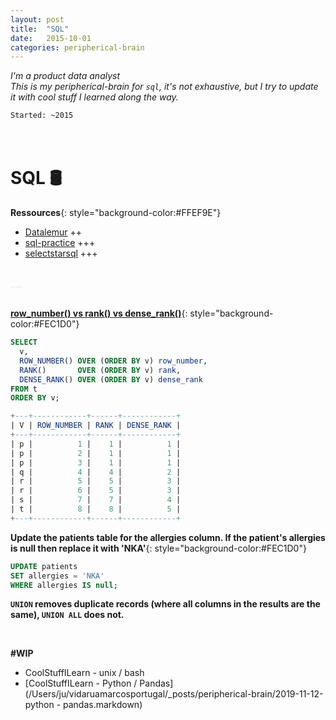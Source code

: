 ```yaml
---
layout: post
title:  "SQL"
date:   2015-10-01
categories: peripherical-brain
---
```


*I'm a product data analyst <br>
This is my peripherical-brain for `sql`, it's not exhaustive, but I try to update it with cool stuff I learned along the way.*


`Started: ~2015`<br>
<br>
<br>



<!-- **vocabulario**{: style="background-color:#FFEF9E"} <br>
**sentenças**{: style="background-color:#FEC1D0"} <br>
**vocabulario**{: style="background-color:#ADECF4"} <br>
**vocabulario**{: style="background-color:#B7F7D1"} <br>
**traduction**{: style="background-color:#c9c9c9"} <br> -->


# **SQL** 🛢️ 

**Ressources**{: style="background-color:#FFEF9E"}
- [Datalemur](https://datalemur.com) ++
- [sql-practice](https://www.sql-practice.com/) +++
- [selectstarsql](https://selectstarsql.com/) +++

<br>
<a style='color:#e6e6e6;'>___</a>
<br>

<br>

**[row_number() vs rank() vs dense_rank()](https://stackoverflow.com/questions/64420584/when-to-choose-rank-over-dense-rank-or-row-number)**{: style="background-color:#FEC1D0"} <br>

``` sql
SELECT
  v,
  ROW_NUMBER() OVER (ORDER BY v) row_number,
  RANK()       OVER (ORDER BY v) rank,
  DENSE_RANK() OVER (ORDER BY v) dense_rank
FROM t
ORDER BY v;

+---+------------+------+------------+
| V | ROW_NUMBER | RANK | DENSE_RANK |
+---+------------+------+------------+
| p |          1 |    1 |          1 |
| p |          2 |    1 |          1 |
| p |          3 |    1 |          1 |
| q |          4 |    4 |          2 |
| r |          5 |    5 |          3 |
| r |          6 |    5 |          3 |
| s |          7 |    7 |          4 |
| t |          8 |    8 |          5 |
+---+------------+------+------------+
```
**Update the patients table for the allergies column. If the patient's allergies is null then replace it with 'NKA'**{: style="background-color:#FEC1D0"} <br>

``` sql
UPDATE patients
SET allergies = 'NKA'
WHERE allergies IS null;
```

**`UNION` removes duplicate records (where all columns in the results are the same), `UNION ALL` does not.**


<br>

**#WIP**
* CoolStuffILearn - unix / bash
* [CoolStuffILearn - Python / Pandas](/Users/ju/vidaruamarcosportugal/_posts/peripherical-brain/2019-11-12-python - pandas.markdown)
